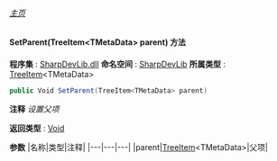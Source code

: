 ###### [主页](./Index.md "主页")
#### SetParent(TreeItem\<TMetaData\> parent) 方法
**程序集** : [SharpDevLib.dll](./SharpDevLib.assembly.md "SharpDevLib.dll")
**命名空间** : [SharpDevLib](./SharpDevLib.namespace.md "SharpDevLib")
**所属类型** : [TreeItem](./SharpDevLib.TreeItem.1.md "TreeItem")\<TMetaData\>
``` csharp
public Void SetParent(TreeItem<TMetaData> parent)
```
**注释**
*设置父项*

**返回类型** : [Void](https://learn.microsoft.com/en-us/dotnet/api/system.void "Void")

**参数**
|名称|类型|注释|
|---|---|---|
|parent|[TreeItem](./SharpDevLib.TreeItem.1.md "TreeItem")\<TMetaData\>|父项|

